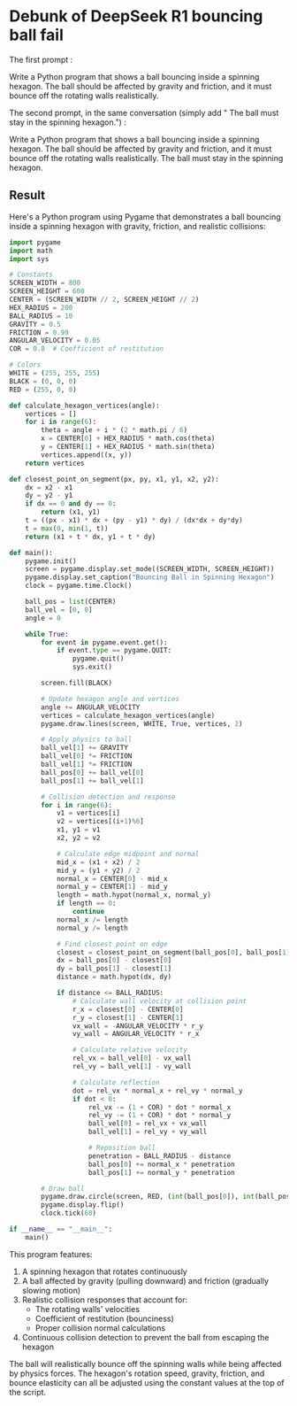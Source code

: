 # Debunk of DeepSeek R1 bouncing ball fail

The first prompt :

Write a Python program that shows a ball bouncing inside a spinning hexagon. The ball should be affected by gravity and friction, and it must bounce off the rotating walls realistically.

The second prompt, in the same conversation (simply add " The ball must stay in the spinning hexagon.") :

Write a Python program that shows a ball bouncing inside a spinning hexagon. The ball should be affected by gravity and friction, and it must bounce off the rotating walls realistically. The ball must stay in the spinning hexagon.

## Result

Here's a Python program using Pygame that demonstrates a ball bouncing inside a spinning hexagon with gravity, friction, and realistic collisions:

```python
import pygame
import math
import sys

# Constants
SCREEN_WIDTH = 800
SCREEN_HEIGHT = 600
CENTER = (SCREEN_WIDTH // 2, SCREEN_HEIGHT // 2)
HEX_RADIUS = 200
BALL_RADIUS = 10
GRAVITY = 0.5
FRICTION = 0.99
ANGULAR_VELOCITY = 0.05
COR = 0.8  # Coefficient of restitution

# Colors
WHITE = (255, 255, 255)
BLACK = (0, 0, 0)
RED = (255, 0, 0)

def calculate_hexagon_vertices(angle):
    vertices = []
    for i in range(6):
        theta = angle + i * (2 * math.pi / 6)
        x = CENTER[0] + HEX_RADIUS * math.cos(theta)
        y = CENTER[1] + HEX_RADIUS * math.sin(theta)
        vertices.append((x, y))
    return vertices

def closest_point_on_segment(px, py, x1, y1, x2, y2):
    dx = x2 - x1
    dy = y2 - y1
    if dx == 0 and dy == 0:
        return (x1, y1)
    t = ((px - x1) * dx + (py - y1) * dy) / (dx*dx + dy*dy)
    t = max(0, min(1, t))
    return (x1 + t * dx, y1 + t * dy)

def main():
    pygame.init()
    screen = pygame.display.set_mode((SCREEN_WIDTH, SCREEN_HEIGHT))
    pygame.display.set_caption("Bouncing Ball in Spinning Hexagon")
    clock = pygame.time.Clock()

    ball_pos = list(CENTER)
    ball_vel = [0, 0]
    angle = 0

    while True:
        for event in pygame.event.get():
            if event.type == pygame.QUIT:
                pygame.quit()
                sys.exit()

        screen.fill(BLACK)

        # Update hexagon angle and vertices
        angle += ANGULAR_VELOCITY
        vertices = calculate_hexagon_vertices(angle)
        pygame.draw.lines(screen, WHITE, True, vertices, 2)

        # Apply physics to ball
        ball_vel[1] += GRAVITY
        ball_vel[0] *= FRICTION
        ball_vel[1] *= FRICTION
        ball_pos[0] += ball_vel[0]
        ball_pos[1] += ball_vel[1]

        # Collision detection and response
        for i in range(6):
            v1 = vertices[i]
            v2 = vertices[(i+1)%6]
            x1, y1 = v1
            x2, y2 = v2

            # Calculate edge midpoint and normal
            mid_x = (x1 + x2) / 2
            mid_y = (y1 + y2) / 2
            normal_x = CENTER[0] - mid_x
            normal_y = CENTER[1] - mid_y
            length = math.hypot(normal_x, normal_y)
            if length == 0:
                continue
            normal_x /= length
            normal_y /= length

            # Find closest point on edge
            closest = closest_point_on_segment(ball_pos[0], ball_pos[1], x1, y1, x2, y2)
            dx = ball_pos[0] - closest[0]
            dy = ball_pos[1] - closest[1]
            distance = math.hypot(dx, dy)

            if distance <= BALL_RADIUS:
                # Calculate wall velocity at collision point
                r_x = closest[0] - CENTER[0]
                r_y = closest[1] - CENTER[1]
                vx_wall = -ANGULAR_VELOCITY * r_y
                vy_wall = ANGULAR_VELOCITY * r_x

                # Calculate relative velocity
                rel_vx = ball_vel[0] - vx_wall
                rel_vy = ball_vel[1] - vy_wall

                # Calculate reflection
                dot = rel_vx * normal_x + rel_vy * normal_y
                if dot < 0:
                    rel_vx -= (1 + COR) * dot * normal_x
                    rel_vy -= (1 + COR) * dot * normal_y
                    ball_vel[0] = rel_vx + vx_wall
                    ball_vel[1] = rel_vy + vy_wall

                    # Reposition ball
                    penetration = BALL_RADIUS - distance
                    ball_pos[0] += normal_x * penetration
                    ball_pos[1] += normal_y * penetration

        # Draw ball
        pygame.draw.circle(screen, RED, (int(ball_pos[0]), int(ball_pos[1])), BALL_RADIUS)
        pygame.display.flip()
        clock.tick(60)

if __name__ == "__main__":
    main()
```

This program features:
1. A spinning hexagon that rotates continuously
2. A ball affected by gravity (pulling downward) and friction (gradually slowing motion)
3. Realistic collision responses that account for:
   - The rotating walls' velocities
   - Coefficient of restitution (bounciness)
   - Proper collision normal calculations
4. Continuous collision detection to prevent the ball from escaping the hexagon

The ball will realistically bounce off the spinning walls while being affected by physics forces. The hexagon's rotation speed, gravity, friction, and bounce elasticity can all be adjusted using the constant values at the top of the script.
